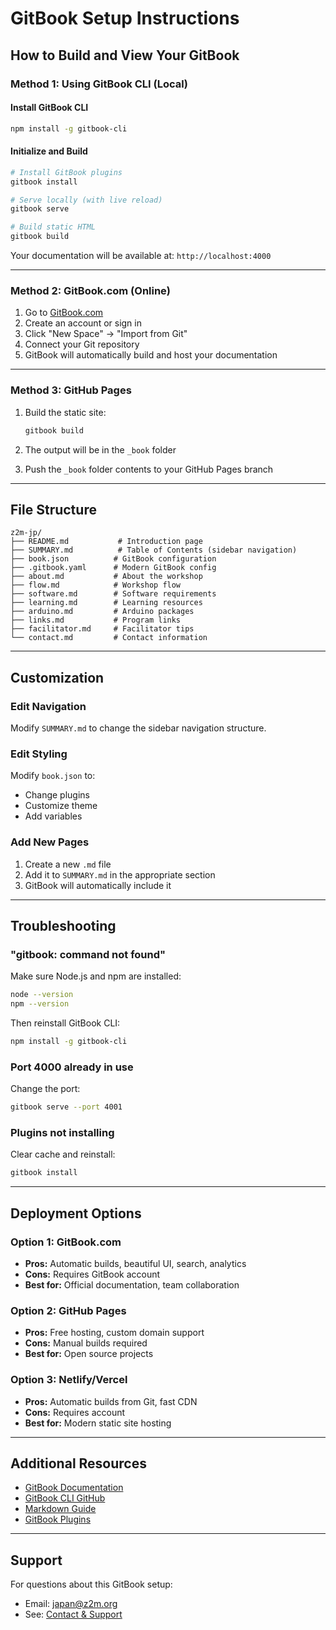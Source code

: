 # GitBook Setup Instructions

## How to Build and View Your GitBook

### Method 1: Using GitBook CLI (Local)

#### Install GitBook CLI

```bash
npm install -g gitbook-cli
```

#### Initialize and Build

```bash
# Install GitBook plugins
gitbook install

# Serve locally (with live reload)
gitbook serve

# Build static HTML
gitbook build
```

Your documentation will be available at: `http://localhost:4000`

---

### Method 2: GitBook.com (Online)

1. Go to [GitBook.com](https://www.gitbook.com)
2. Create an account or sign in
3. Click "New Space" → "Import from Git"
4. Connect your Git repository
5. GitBook will automatically build and host your documentation

---

### Method 3: GitHub Pages

1. Build the static site:
   ```bash
   gitbook build
   ```

2. The output will be in the `_book` folder

3. Push the `_book` folder contents to your GitHub Pages branch

---

## File Structure

```
z2m-jp/
├── README.md           # Introduction page
├── SUMMARY.md          # Table of Contents (sidebar navigation)
├── book.json          # GitBook configuration
├── .gitbook.yaml      # Modern GitBook config
├── about.md           # About the workshop
├── flow.md            # Workshop flow
├── software.md        # Software requirements
├── learning.md        # Learning resources
├── arduino.md         # Arduino packages
├── links.md           # Program links
├── facilitator.md     # Facilitator tips
└── contact.md         # Contact information
```

---

## Customization

### Edit Navigation

Modify `SUMMARY.md` to change the sidebar navigation structure.

### Edit Styling

Modify `book.json` to:
- Change plugins
- Customize theme
- Add variables

### Add New Pages

1. Create a new `.md` file
2. Add it to `SUMMARY.md` in the appropriate section
3. GitBook will automatically include it

---

## Troubleshooting

### "gitbook: command not found"

Make sure Node.js and npm are installed:
```bash
node --version
npm --version
```

Then reinstall GitBook CLI:
```bash
npm install -g gitbook-cli
```

### Port 4000 already in use

Change the port:
```bash
gitbook serve --port 4001
```

### Plugins not installing

Clear cache and reinstall:
```bash
gitbook install
```

---

## Deployment Options

### Option 1: GitBook.com
- **Pros:** Automatic builds, beautiful UI, search, analytics
- **Cons:** Requires GitBook account
- **Best for:** Official documentation, team collaboration

### Option 2: GitHub Pages
- **Pros:** Free hosting, custom domain support
- **Cons:** Manual builds required
- **Best for:** Open source projects

### Option 3: Netlify/Vercel
- **Pros:** Automatic builds from Git, fast CDN
- **Cons:** Requires account
- **Best for:** Modern static site hosting

---

## Additional Resources

- [GitBook Documentation](https://docs.gitbook.com/)
- [GitBook CLI GitHub](https://github.com/GitbookIO/gitbook)
- [Markdown Guide](https://www.markdownguide.org/)
- [GitBook Plugins](https://plugins.gitbook.com/)

---

## Support

For questions about this GitBook setup:
- Email: japan@z2m.org
- See: [Contact & Support](contact.md)

